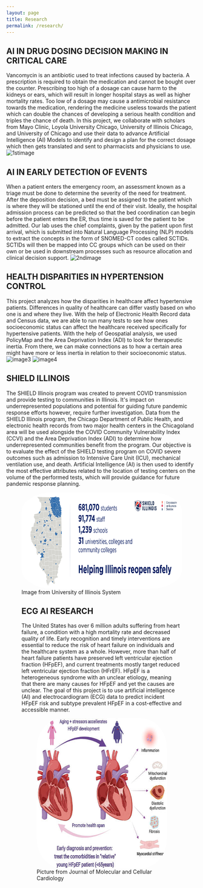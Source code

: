 ```yaml
---
layout: page
title: Research
permalink: /research/
---
```


## AI IN DRUG DOSING DECISION MAKING IN CRITICAL CARE​
Vancomycin is an antibiotic used to treat infections caused by bacteria. A prescription is required to obtain the medication and cannot be bought over the counter. Prescribing too high of a dosage can cause harm to the kidneys or ears, which will result in longer hospital stays as well as higher mortality rates. Too low of a dosage may cause a antimicrobial resistance towards the medication, rendering the medicine useless towards the patient which can double the chances of developing a serious health condition and triples the chance of death. In this project, we collaborate with scholars from Mayo Clinic, Loyola University Chicago, University of Illinois Chicago, and University of Chicago and use their data to advance Artificial Intelligence (AI) Models to identify and design a plan for the correct dosage which then gets translated and sent to pharmacists and physicians to use. 
![1stimage](https://github.com/TootooniLab/TootooniLab.github.io/assets/137564862/ffd0ebb6-167e-416d-815a-df393bbbbffc)
<br>
## AI IN EARLY DETECTION OF EVENTS​
When a patient enters the emergency room, an assessment known as a triage must be done ​​to determine the severity of the need for treatment. After the deposition decision, a bed must be assigned to the patient which is where they will be stationed until the end of their visit. Ideally, the hospital admission process can be predicted so that the bed coordination can begin before the patient enters the ER, thus time is saved for the patient to be admitted. Our lab uses the chief complaints, given by the patient upon first arrival, which is submitted into Natural Language Processing (NLP) models to extract the concepts in the form of SNOMED-CT codes called SCTIDs. SCTIDs will then be mapped into CC groups which can be used on their own or be used in downstream processes such as resource allocation and clinical decision support.
![2ndimage](https://github.com/TootooniLab/TootooniLab.github.io/assets/137564862/b76984ca-d3b8-43a8-8c5c-e76e8e680bb3)
<br>
## HEALTH DISPARITIES IN HYPERTENSION CONTROL​​
This project analyzes how the disparities in healthcare affect hypertensive patients. Differences in quality of healthcare can differ vastly based on who one is and where they live. With the help of Electronic Health Record data and Census data, we are able to run many tests to see how ones socioeconomic status can affect the healthcare received specifically for hypertensive patients. With the help of Geospatial analysis, we used PolicyMap and the Area Deprivation Index (ADI) to look for therapeutic inertia. From there, we can make connections as to how a certain area might have more or less inertia in relation to their socioeconomic status. 
![image3](https://github.com/TootooniLab/TootooniLab.github.io/assets/137564862/9b29fce2-fd1e-48f4-84b6-ab66b25d60a1)
![image4](https://github.com/TootooniLab/TootooniLab.github.io/assets/137564862/73cfed7b-66d8-41eb-8b4d-b97db7ad58a8)
<br>
## SHIELD ILLINOIS​​
The SHIELD Illinois program was created to prevent COVID transmission and provide testing to communities in Illinois. It's impact on underrepresented populations and potential for guiding future pandemic response efforts however, require further investigation. Data from the SHIELD Illinois program, the Chicago Department of Public Health, and electronic health records from two major health centers in the Chicagoland area will be used alongside the COVID Community Vulnerability Index (CCVI) and the Area Deprivation Index (ADI) to determine how underrepresented communities benefit from the program. Our objective is to evaluate the effect of the SHIELD testing program on COVID severe outcomes such as admission to Intensive Care Unit (ICU), mechanical ventilation use, and death. Artificial Intelligence (AI) is then used to identify the most effective attributes related to the location of testing centers on the volume of the performed tests, which will provide guidance for future pandemic response planning. 
<figure>
    <a href="../images/mtootooni.jpg">
        <img src="https://github.com/TootooniLab/TootooniLab.github.io/blob/master/images/image5.png"  width="661px" height="254px" align="left" style="border-radius:20%"/>
    </a>
<figcaption>
  Image from University of Illinois System
<br>

  ## ECG AI RESEARCH​​
The United States has over 6 million adults suffering from heart failure, a condition with a high mortality rate and decreased quality of life. Early recognition and timely interventions are essential to reduce the risk of heart failure on individuals and the healthcare system as a whole. However, more than half of heart failure patients have preserved left ventricular ejection fraction (HFpEF), and current treatments mostly target reduced left ventricular ejection fraction (HFrEF). HFpEF is a heterogeneous syndrome with an unclear etiology, meaning that there are many causes for HFpEF and yet the causes are unclear. The goal of this project is to use artificial intelligence (AI) and electrocardiogram (ECG) data to predict incident HFpEF risk and subtype prevalent HFpEF in a cost-effective and accessible manner.
<figure>
    <a href="../images/mtootooni.jpg">
        <img src="https://github.com/TootooniLab/TootooniLab.github.io/blob/master/images/image6.jpeg"  width="475px" height="395px" align="left" style="border-radius:20%"/>
    </a>
<figcaption>
Picture from Journal of Molecular and Cellular Cardiology

